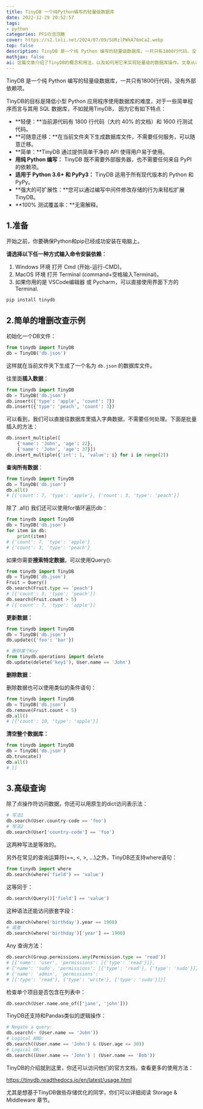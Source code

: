 ```yaml
---
title: TinyDB 一个纯Python编写的轻量级数据库
date: 2022-12-29 20:52:57
tags:
- python
categories: PFSの泡泡糖
cover: https://s2.loli.net/2024/07/09/SURzlPWkA76mCa2.webp
top: false
description: TinyDB 是一个纯 Python 编写的轻量级数据库，一共只有1800行代码，没有外部依赖项。
mathjax: false
ai: 这篇文章介绍了TinyDB的概念和用法，以及如何用它来实现轻量级的数据库操作。文章从以下几个方面介绍了TinyDB的相关知识：TinyDB的特点和优势，如轻便、可随意迁移、简单、无依赖、可扩展等;如何创建和初始化TinyDB实例，以及如何在当前文件夹下生成数据库文件;如何使用TinyDB进行简单的增删改查操作，如插入数据、查询所有数据、搜索特定数据、更新数据、删除数据、清空整个数据库等;如何使用TinyDB进行高级查询操作，如使用Query()和where()方法来访问嵌套字段和条件语句，使用any()和one_of()方法来检查列表中的元素，使用逻辑运算符来组合查询条件等文章通过一些代码示例和输出结果来展示了TinyDB的特点和功能，帮助读者理解和掌握Python中的轻量级数据库。
---
```


TinyDB 是一个纯 Python 编写的轻量级数据库，一共只有1800行代码，没有外部依赖项。

TinyDB的目标是降低小型 Python 应用程序使用数据库的难度，对于一些简单程序而言与其用 SQL 数据库，不如就用TinyDB， 因为它有如下特点：

- **轻便：**当前源代码有 1800 行代码（大约 40% 的文档）和 1600 行测试代码。
- **可随意迁移：**在当前文件夹下生成数据库文件，不需要任何服务，可以随意迁移。
- **简单：**TinyDB 通过提供简单干净的 API 使得用户易于使用。
- **用纯 Python 编写：** TinyDB 既不需要外部服务器，也不需要任何来自 PyPI 的依赖项。
- **适用于 Python 3.6+ 和 PyPy3：** TinyDB 适用于所有现代版本的 Python 和 PyPy。
- **强大的可扩展性：**您可以通过编写中间件修改存储的行为来轻松扩展 TinyDB。
- **100% 测试覆盖率：**无需解释。

## **1.准备**

开始之前，你要确保Python和pip已经成功安装在电脑上。

**请选择以下任一种方式输入命令安装依赖**：

1. Windows 环境 打开 Cmd (开始-运行-CMD)。
2. MacOS 环境 打开 Terminal (command+空格输入Terminal)。
3. 如果你用的是 VSCode编辑器 或 Pycharm，可以直接使用界面下方的Terminal.

```python
pip install tinydb
```

## **2.简单的增删改查示例**

初始化一个DB文件：

```python
from tinydb import TinyDB
db = TinyDB('db.json')
```

这样就在当前文件夹下生成了一个名为 `db.json` 的数据库文件。

往里面**插入数据**：

```python
from tinydb import TinyDB
db = TinyDB('db.json')
db.insert({'type': 'apple', 'count': 7})
db.insert({'type': 'peach', 'count': 3})
```

可以看到，我们可以直接往数据库里插入字典数据，不需要任何处理。下面是批量插入的方法：

```python
db.insert_multiple([
    {'name': 'John', 'age': 22},
    {'name': 'John', 'age': 37}])
db.insert_multiple({'int': 1, 'value': i} for i in range(2))
```

**查询所有数据**：

```python
from tinydb import TinyDB
db = TinyDB('db.json')
db.all()
# [{'count': 7, 'type': 'apple'}, {'count': 3, 'type': 'peach'}]
```

除了 .all() 我们还可以使用for循环遍历db：

```python
from tinydb import TinyDB
db = TinyDB('db.json')
for item in db:
    print(item)
# {'count': 7, 'type': 'apple'}
# {'count': 3, 'type': 'peach'}
```

如果你需要**搜索特定数据**，可以使用Query():

```python
from tinydb import TinyDB
db = TinyDB('db.json')
Fruit = Query()
db.search(Fruit.type == 'peach')
# [{'count': 3, 'type': 'peach'}]
db.search(Fruit.count > 5)
# [{'count': 7, 'type': 'apple'}]
```

**更新数据：**

```python
from tinydb import TinyDB
db = TinyDB('db.json')
db.update({'foo': 'bar'})

# 删除某个Key
from tinydb.operations import delete
db.update(delete('key1'), User.name == 'John')
```

**删除数据**：

删除数据也可以使用类似的条件语句：

```python
from tinydb import TinyDB
db = TinyDB('db.json')
db.remove(Fruit.count < 5)
db.all()
# [{'count': 10, 'type': 'apple'}]
```

**清空整个数据库：**

```python
from tinydb import TinyDB
db = TinyDB('db.json')
db.truncate()
db.all()
# []
```

## **3.高级查询**



除了点操作符访问数据，你还可以用原生的dict访问表示法：

```python
# 写法1
db.search(User.country-code == 'foo')
# 写法2
db.search(User['country-code'] == 'foo')
```

这两种写法是等效的。

另外在常见的查询运算符(==, <, >, ...)之外，TinyDB还支持where语句：

```python
from tinydb import where
db.search(where('field') == 'value')
```

这等同于：

```python
db.search(Query()['field'] == 'value')
```

这种语法还能访问嵌套字段：

```python
db.search(where('birthday').year == 1900)
# 或者
db.search(where('birthday')['year'] == 1900)
```

Any 查询方法：

```python
db.search(Group.permissions.any(Permission.type == 'read'))
# [{'name': 'user', 'permissions': [{'type': 'read'}]},
# {'name': 'sudo', 'permissions': [{'type': 'read'}, {'type': 'sudo'}]},
# {'name': 'admin', 'permissions':
# [{'type': 'read'}, {'type': 'write'}, {'type': 'sudo'}]}]
```

检查单个项目是否包含在列表中：

```python
db.search(User.name.one_of(['jane', 'john']))
```

TinyDB还支持和Pandas类似的逻辑操作：

```python
# Negate a query:
db.search(~ (User.name == 'John'))
# Logical AND:
db.search((User.name == 'John') & (User.age <= 30))
# Logical OR:
db.search((User.name == 'John') | (User.name == 'Bob'))
```

TinyDB的介绍就到这里，你还可以访问他们的官方文档，查看更多的使用方法：

https://tinydb.readthedocs.io/en/latest/usage.html

尤其是想基于TinyDB做些存储优化的同学，你们可以详细阅读 Storage & Middleware 章节。
